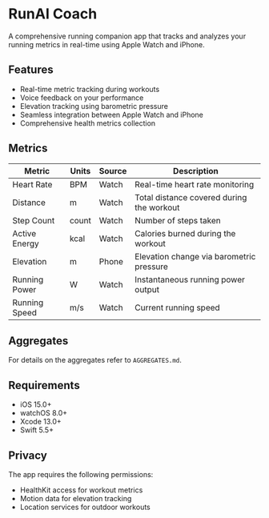# RunAI Coach

A comprehensive running companion app that tracks and analyzes your running metrics in real-time using Apple Watch and iPhone.

## Features

- Real-time metric tracking during workouts
- Voice feedback on your performance
- Elevation tracking using barometric pressure
- Seamless integration between Apple Watch and iPhone
- Comprehensive health metrics collection

## Metrics

| **Metric**         | **Units** | **Source** | **Description**                                |
|--------------------|-----------|------------|------------------------------------------------|
| Heart Rate         | BPM       | Watch      | Real-time heart rate monitoring                |
| Distance           | m         | Watch      | Total distance covered during the workout      |
| Step Count         | count     | Watch      | Number of steps taken                          |
| Active Energy      | kcal      | Watch      | Calories burned during the workout             |
| Elevation          | m         | Phone      | Elevation change via barometric pressure       |
| Running Power      | W         | Watch      | Instantaneous running power output             |
| Running Speed      | m/s       | Watch      | Current running speed                          |

## Aggregates

For details on the aggregates refer to `AGGREGATES.md`.

## Requirements

- iOS 15.0+
- watchOS 8.0+
- Xcode 13.0+
- Swift 5.5+

## Privacy

The app requires the following permissions:
- HealthKit access for workout metrics
- Motion data for elevation tracking
- Location services for outdoor workouts
